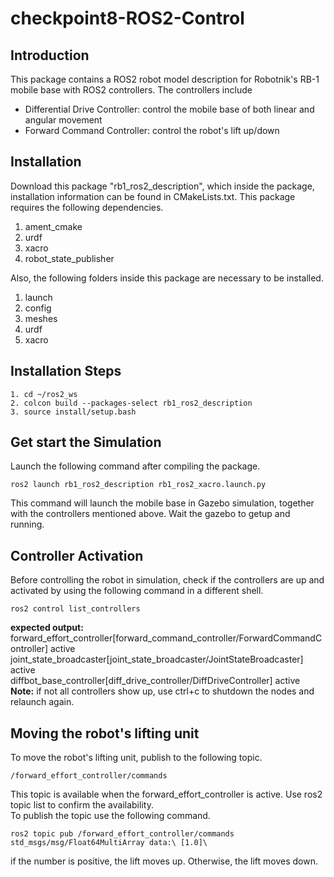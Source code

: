 # checkpoint8-ROS2-Control

## Introduction

<p>This package contains a ROS2 robot model description for Robotnik's RB-1 mobile base with ROS2 controllers. The controllers include<br>
<ul>
    <li>Differential Drive Controller: control the mobile base of both linear and angular movement</li>
    <li>Forward Command Controller: control the robot's lift up/down</li>
</ul>

## Installation

<p>Download this package "rb1_ros2_description", which inside the package, installation information can be found in CMakeLists.txt. This package requires the following dependencies.</p>
<ol>
    <li>ament_cmake</li>
    <li>urdf</li>
    <li>xacro</li>
    <li>robot_state_publisher</li>
</ol>
<p>Also, the following folders inside this package are necessary to be installed.</p>
<ol>
    <li>launch</li>
    <li>config</li>
    <li>meshes</li>
    <li>urdf</li>
    <li>xacro</li>
</ol>

## Installation Steps
    1. cd ~/ros2_ws
    2. colcon build --packages-select rb1_ros2_description
    3. source install/setup.bash
## Get start the Simulation
<p>Launch the following command after compiling the package.</p>

    ros2 launch rb1_ros2_description rb1_ros2_xacro.launch.py
    
<p>This command will launch the mobile base in Gazebo simulation, together with the controllers mentioned above. Wait the gazebo to getup and running.</p>

## Controller Activation
<p>Before controlling the robot in simulation, check if the controllers are up and activated by using the following command in a different shell.</p>

    ros2 control list_controllers
    
<p><strong>expected output:</strong><br>
        forward_effort_controller[forward_command_controller/ForwardCommandController] active<br>
        joint_state_broadcaster[joint_state_broadcaster/JointStateBroadcaster] active<br>
        diffbot_base_controller[diff_drive_controller/DiffDriveController] active<br>
<strong>Note:</strong> if not all controllers show up, use ctrl+c to shutdown the nodes and relaunch again.</p>

## Moving the robot's lifting unit

<p>To move the robot's lifting unit, publish to the following topic.</p>

    /forward_effort_controller/commands
    
<p>This topic is available when the forward_effort_controller is active. Use ros2 topic list to confirm the availability.<br>
To publish the topic use the following command.</p>

    ros2 topic pub /forward_effort_controller/commands std_msgs/msg/Float64MultiArray data:\ [1.0]\
    
<p>if the number is positive, the lift moves up. Otherwise, the lift moves down.</p>     
